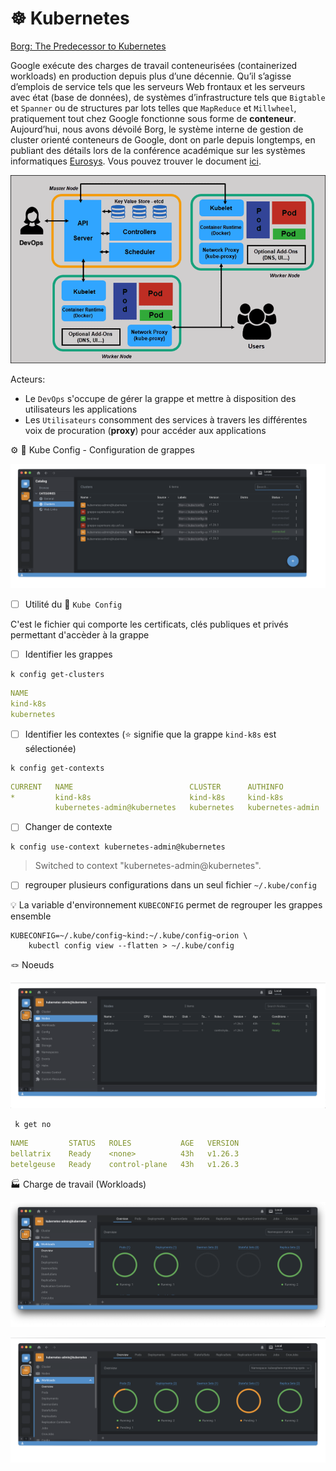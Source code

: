 # :wheel_of_dharma: Kubernetes


[Borg: The Predecessor to Kubernetes](https://kubernetes.io/blog/2015/04/borg-predecessor-to-kubernetes)

Google exécute des charges de travail conteneurisées (containerized workloads) en production depuis plus d’une décennie.  Qu’il s’agisse d’emplois de service tels que les serveurs Web frontaux et les serveurs avec état (base de données), de systèmes d’infrastructure tels que `Bigtable` et `Spanner` ou de structures par lots telles que `MapReduce` et `Millwheel`, pratiquement tout chez Google fonctionne sous forme de __conteneur__. Aujourd’hui, nous avons dévoilé Borg, le système interne de gestion de cluster orienté conteneurs de Google, dont on parle depuis longtemps, en publiant des détails lors de la conférence académique sur les systèmes informatiques [Eurosys](http://eurosys2015.labri.fr/). Vous pouvez trouver le document [ici](https://research.google.com/pubs/pub43438.html).

![image](images/full-kubernetes-model-architecture.png)

Acteurs: 
* Le `DevOps` s'occupe de gérer la grappe et mettre à disposition des utilisateurs les applications
* Les `Utilisateurs` consomment des services à travers les différentes voix de procuration (__proxy__) pour accéder aux applications

:gear: :ice_cube: Kube Config - Configuration de grappes

<img src=images/Lens_Config.png width='' height='' > </img>

- [ ] Utilité du :ice_cube: `Kube Config`

C'est le fichier qui comporte les certificats, clés publiques et privés permettant d'accèder à la grappe

- [ ] Identifier les grappes

```
k config get-clusters
```
```yaml
NAME
kind-k8s
kubernetes
```

- [ ] Identifier les contextes (:star: signifie que la grappe `kind-k8s` est sélectionée)

```
k config get-contexts
```
```yaml
CURRENT   NAME                          CLUSTER      AUTHINFO           NAMESPACE
*         kind-k8s                      kind-k8s     kind-k8s           
          kubernetes-admin@kubernetes   kubernetes   kubernetes-admin   
```

- [ ] Changer de contexte

```
k config use-context kubernetes-admin@kubernetes
```
> Switched to context "kubernetes-admin@kubernetes".



- [ ] regrouper plusieurs configurations dans un seul fichier `~/.kube/config`

:bulb: La variable d'environnement `KUBECONFIG` permet de regrouper les grappes ensemble

```
KUBECONFIG=~/.kube/config~kind:~/.kube/config~orion \
    kubectl config view --flatten > ~/.kube/config
```


:knot: Noeuds

<img src=images/Lens_Nodes.png width='' height='' > </img>

```
 k get no
```
```yaml
NAME         STATUS   ROLES           AGE   VERSION
bellatrix    Ready    <none>          43h   v1.26.3
betelgeuse   Ready    control-plane   43h   v1.26.3
```

:factory: Charge de travail (Workloads)


<img src=images/Lens_Workloads.png width='' height='' > </img>

<img src=images/Lens_Kubesphere_Workloads.png width='' height='' > </img>
